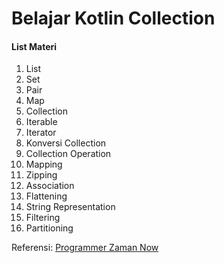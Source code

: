 # Belajar Kotlin Collection
#### List Materi
1. List
2. Set
3. Pair
4. Map
5. Collection
6. Iterable
7. Iterator
8. Konversi Collection
9. Collection Operation
10. Mapping
11. Zipping
12. Association
13. Flattening
14. String Representation
15. Filtering
16. Partitioning

Referensi:  [Programmer Zaman Now](https://www.youtube.com/ProgrammerZamanNow)